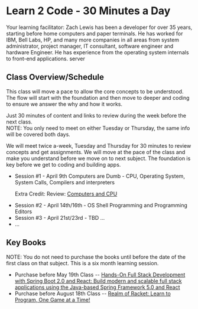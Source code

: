 
<h1>Learn 2 Code - 30 Minutes a Day</h1>
<p>Your learning facilitator:
    Zach Lewis has been a developer for over 35 years, starting before home computers and paper terminals.
    He has worked for IBM, Bell Labs, HP, and many more companies in all areas from system administrator, project manager, IT consultant, software engineer and hardware Engineer.
    He has experience from the operating system internals to front-end applications.
    server
</p>
<h2>Class Overview/Schedule</h2>
<P>This class will move a pace to allow the core concepts to be understood.
The flow will start with the foundation and then move to deeper and coding to ensure we answer the why and how it works.
</P>
<P>Just 30 minutes of content and links to review during the week before the next class.
    <BR>NOTE:  You only need to meet on either Tuesday or Thursday, the same info will be covered both days.
</P>
We will meet twice a-week, Tuesday and Thursday for 30 minutes to review concepts and get assignments.  We will move at the pace of
the class and make you understand before we move on to next subject.  The foundation is key before we get to coding and building apps.

<UL>
    <LI>Session #1</a> - April 9th Computers are Dumb - CPU, Operating System, System Calls, Compilers and interpreters</LI>
    <P>Extra Credit: Review: <a href="https://www.i-programmer.info/babbages-bag/151-cpu.html">Computers and CPU</a></P>
    <LI>Session #2 - April 14th/16th - OS Shell Programming and Programming Editors</LI>
    <LI>Session #3 - April 21st/23rd - TBD ... </LI>
    <LI> ...</LI>
</UL>

<h2>Key Books</h2>
NOTE: You do not need to purchase the books until before the date of the first class on that subject.  This is a six month learning session.
<UL>
    <LI>Purchase before May 19th Class -- <a href="https://www.amazon.com/Hands-Stack-Development-Spring-React-dp-1789138086/dp/1789138086">Hands-On Full Stack Development with Spring Boot 2.0 and React: Build modern and scalable full stack applications using the Java-based Spring Framework 5.0 and React</a></LI>
    <LI>Purchase before August 18th Class -- <a href="https://www.amazon.com/Realm-Racket-Learn-Program-Game/dp/1593274912">Realm of Racket: Learn to Program, One Game at a Time!</a></LI>
</UL>
